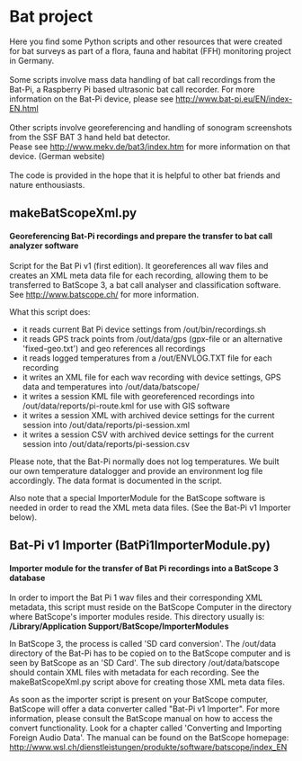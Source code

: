 # Bat project

Here you find some Python scripts and other resources that were created for bat surveys as part of a flora, fauna and habitat (FFH) monitoring project in Germany.<br>
<br>
Some scripts involve mass data handling of bat call recordings from the Bat-Pi, a Raspberry Pi based ultrasonic bat call recorder. For more information on the Bat-Pi device, please see http://www.bat-pi.eu/EN/index-EN.html<br>
<br>
Other scripts involve georeferencing and handling of sonogram screenshots from the SSF BAT 3 hand held bat detector.<br>
Pease see http://www.mekv.de/bat3/index.htm for more information on that device. (German website)<br>
<br>
The code is provided in the hope that it is helpful to other bat friends and nature enthousiasts.

## makeBatScopeXml.py
#### Georeferencing Bat-Pi recordings and prepare the transfer to bat call analyzer software
Script for the Bat Pi v1 (first edition). It georeferences all wav files and creates an XML meta data file for each recording, allowing them to be transferred to BatScope 3, a bat call analyser and classification software. See http://www.batscope.ch/ for more information.

What this script does:
<ul><li>it reads current Bat Pi device settings from /out/bin/recordings.sh
<li>it reads GPS track points from /out/data/gps (gpx-file or an alternative 'fixed-geo.txt') and geo references all recordings
<li>it reads logged temperatures from a /out/ENVLOG.TXT file for each recording
<li>it writes an XML file for each wav recording with device settings, GPS data and temperatures into /out/data/batscope/ 
<li>it writes a session KML file with georeferenced recordings into /out/data/reports/pi-route.kml for use with GIS software
<li>it writes a session XML with archived device settings for the current session into /out/data/reports/pi-session.xml 
<li>it writes a session CSV with archived device settings for the current session into /out/data/reports/pi-session.csv
</ul>
Please note, that the Bat-Pi normally does not log temperatures. We built our own temperature datalogger and provide an environment log file accordingly. The data format is documented in the script.

Also note that a special ImporterModule for the BatScope software is needed in order to read the XML meta data files. (See the Bat-Pi v1 Importer below). 

## Bat-Pi v1 Importer (BatPi1ImporterModule.py)
#### Importer module for the transfer of Bat Pi recordings into a BatScope 3 database

In order to import the Bat Pi 1 wav files and their corresponding XML metadata, this script must reside on the BatScope Computer in the directory where BatScope's importer modules reside. This directory usually is:<br><b>/Library/Application Support/BatScope/ImporterModules</b>

In BatScope 3, the process is called 'SD card conversion'. The /out/data directory of the Bat-Pi has to be copied on to the BatScope computer and is seen by BatScope as an 'SD Card'. The sub directory /out/data/batscope should contain XML files with metadata for each recording. See the makeBatScopeXml.py script above for creating those XML meta data files.

As soon as the importer script is present on your BatScope computer, BatScope will offer a data converter called "Bat-Pi v1 Importer". For more information, please consult the BatScope manual on how to access the convert functionality. Look for a chapter called 'Converting and Importing Foreign Audio Data'. The manual can be found on the BatScope homepage: http://www.wsl.ch/dienstleistungen/produkte/software/batscope/index_EN 


